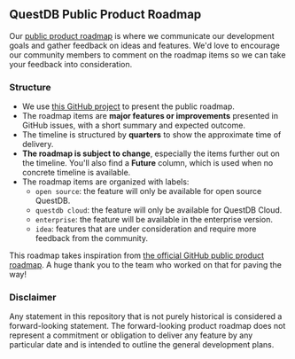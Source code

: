## QuestDB Public Product Roadmap

Our [public product roadmap](https://github.com/orgs/questdb/projects/1/views/5) is where we communicate our development goals and gather feedback on ideas and features. We'd love to encourage our community members to comment on the roadmap items so we can take your feedback into consideration.

### Structure

- We use [this GitHub project](https://github.com/orgs/questdb/projects/1/views/5) to present the public roadmap.
- The roadmap items are **major features or improvements** presented in GitHub issues, with a short summary and expected outcome.
- The timeline is structured by **quarters** to show the approximate time of delivery.
- **The roadmap is subject to change**, especially the items further out on the timeline. You'll also find a **Future** column, which is used when no concrete timeline is available.
- The roadmap items are organized with labels:
  - `open source`: the feature will only be available for open source QuestDB.
  - `questdb cloud`: the feature will only be available for QuestDB Cloud.
  - `enterprise`: the feature will be available in the enterprise version.
  - `idea`: features that are under consideration and require more feedback from the community.

This roadmap takes inspiration from [the official GitHub public product roadmap](https://github.com/github/roadmap). A huge thank you to the team who worked on that for paving the way!

### Disclaimer

Any statement in this repository that is not purely historical is considered a forward-looking statement. The forward-looking product roadmap does not represent a commitment or obligation to deliver any feature by any particular date and is intended to outline the general development plans.
